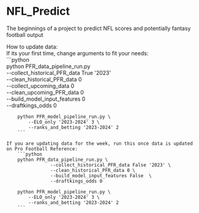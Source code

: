 # NFL_Predict
The beginnings of a project to predict NFL scores and potentially fantasy football output  


How to update data:  
    If its your first time, change arguments to fit your needs:  
        ```python  
        python PFR_data_pipeline_run.py \
                --collect_historical_PFR_data True '2023' \
                --clean_historical_PFR_data 0 \
                --collect_upcoming_data 0 \
                --clean_upcoming_PFR_data 0  \
                --build_model_input_features 0  \
                --draftkings_odds 0 

        python PFR_model_pipeline_run.py \
            --ELO_only '2023-2024' 3 \
            --ranks_and_betting '2023-2024' 2
        ```  
        
    If you are updating data for the week, run this once data is updated on Pro Football Reference:  
        ```python  
        python PFR_data_pipeline_run.py \
                    --collect_historical_PFR_data False '2023' \
                    --clean_historical_PFR_data 0 \
                    --build_model_input_features False  \
                    --draftkings_odds 0
        
        python PFR_model_pipeline_run.py \
            --ELO_only '2023-2024' 3 \
            --ranks_and_betting '2023-2024' 2
        ```  

        
